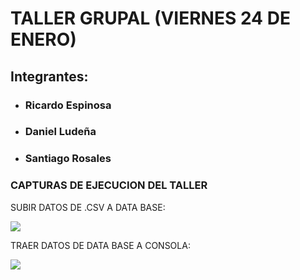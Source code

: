 # TALLER GRUPAL (VIERNES 24 DE ENERO) 
## Integrantes: 
- ### Ricardo Espinosa 
- ### Daniel Ludeña 
- ### Santiago Rosales

### CAPTURAS DE EJECUCION DEL TALLER
SUBIR DATOS DE .CSV A DATA BASE:

<img src="capuras/sql.png">

TRAER DATOS DE DATA BASE A CONSOLA:

<img src="capuras/ejecucion.png">